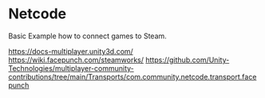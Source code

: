 # Netcode

Basic Example how to connect games to Steam.


https://docs-multiplayer.unity3d.com/
https://wiki.facepunch.com/steamworks/
https://github.com/Unity-Technologies/multiplayer-community-contributions/tree/main/Transports/com.community.netcode.transport.facepunch
